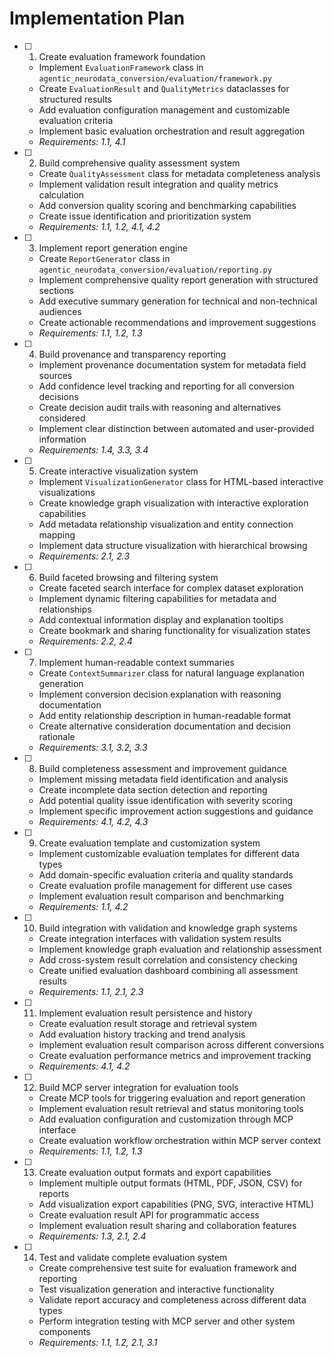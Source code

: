 # Implementation Plan

- [ ] 1. Create evaluation framework foundation
  - Implement `EvaluationFramework` class in `agentic_neurodata_conversion/evaluation/framework.py`
  - Create `EvaluationResult` and `QualityMetrics` dataclasses for structured results
  - Add evaluation configuration management and customizable evaluation criteria
  - Implement basic evaluation orchestration and result aggregation
  - _Requirements: 1.1, 4.1_

- [ ] 2. Build comprehensive quality assessment system
  - Create `QualityAssessment` class for metadata completeness analysis
  - Implement validation result integration and quality metrics calculation
  - Add conversion quality scoring and benchmarking capabilities
  - Create issue identification and prioritization system
  - _Requirements: 1.1, 1.2, 4.1, 4.2_

- [ ] 3. Implement report generation engine
  - Create `ReportGenerator` class in `agentic_neurodata_conversion/evaluation/reporting.py`
  - Implement comprehensive quality report generation with structured sections
  - Add executive summary generation for technical and non-technical audiences
  - Create actionable recommendations and improvement suggestions
  - _Requirements: 1.1, 1.2, 1.3_

- [ ] 4. Build provenance and transparency reporting
  - Implement provenance documentation system for metadata field sources
  - Add confidence level tracking and reporting for all conversion decisions
  - Create decision audit trails with reasoning and alternatives considered
  - Implement clear distinction between automated and user-provided information
  - _Requirements: 1.4, 3.3, 3.4_

- [ ] 5. Create interactive visualization system
  - Implement `VisualizationGenerator` class for HTML-based interactive visualizations
  - Create knowledge graph visualization with interactive exploration capabilities
  - Add metadata relationship visualization and entity connection mapping
  - Implement data structure visualization with hierarchical browsing
  - _Requirements: 2.1, 2.3_

- [ ] 6. Build faceted browsing and filtering system
  - Create faceted search interface for complex dataset exploration
  - Implement dynamic filtering capabilities for metadata and relationships
  - Add contextual information display and explanation tooltips
  - Create bookmark and sharing functionality for visualization states
  - _Requirements: 2.2, 2.4_

- [ ] 7. Implement human-readable context summaries
  - Create `ContextSummarizer` class for natural language explanation generation
  - Implement conversion decision explanation with reasoning documentation
  - Add entity relationship description in human-readable format
  - Create alternative consideration documentation and decision rationale
  - _Requirements: 3.1, 3.2, 3.3_

- [ ] 8. Build completeness assessment and improvement guidance
  - Implement missing metadata field identification and analysis
  - Create incomplete data section detection and reporting
  - Add potential quality issue identification with severity scoring
  - Implement specific improvement action suggestions and guidance
  - _Requirements: 4.1, 4.2, 4.3_

- [ ] 9. Create evaluation template and customization system
  - Implement customizable evaluation templates for different data types
  - Add domain-specific evaluation criteria and quality standards
  - Create evaluation profile management for different use cases
  - Implement evaluation result comparison and benchmarking
  - _Requirements: 1.1, 4.2_

- [ ] 10. Build integration with validation and knowledge graph systems
  - Create integration interfaces with validation system results
  - Implement knowledge graph evaluation and relationship assessment
  - Add cross-system result correlation and consistency checking
  - Create unified evaluation dashboard combining all assessment results
  - _Requirements: 1.1, 2.1, 2.3_

- [ ] 11. Implement evaluation result persistence and history
  - Create evaluation result storage and retrieval system
  - Add evaluation history tracking and trend analysis
  - Implement evaluation result comparison across different conversions
  - Create evaluation performance metrics and improvement tracking
  - _Requirements: 4.1, 4.2_

- [ ] 12. Build MCP server integration for evaluation tools
  - Create MCP tools for triggering evaluation and report generation
  - Implement evaluation result retrieval and status monitoring tools
  - Add evaluation configuration and customization through MCP interface
  - Create evaluation workflow orchestration within MCP server context
  - _Requirements: 1.1, 1.2, 1.3_

- [ ] 13. Create evaluation output formats and export capabilities
  - Implement multiple output formats (HTML, PDF, JSON, CSV) for reports
  - Add visualization export capabilities (PNG, SVG, interactive HTML)
  - Create evaluation result API for programmatic access
  - Implement evaluation result sharing and collaboration features
  - _Requirements: 1.3, 2.1, 2.4_

- [ ] 14. Test and validate complete evaluation system
  - Create comprehensive test suite for evaluation framework and reporting
  - Test visualization generation and interactive functionality
  - Validate report accuracy and completeness across different data types
  - Perform integration testing with MCP server and other system components
  - _Requirements: 1.1, 1.2, 2.1, 3.1_